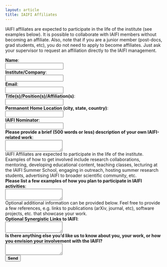 ```yaml
---
layout: article
title: IAIFI Affiliates
---
```


IAIFI affiliates are expected to participate in the life of the institute (see examples below). It is possible to collaborate with IAIFI members without becoming an affiliate. Also, note that if you are a junior member (post-docs, grad students, etc), you do not need to apply to become affiliates. Just ask your supervisor to request an affiliation directly to the IAIFI management.  


<form action="https://formspree.io/f/mgepgdok" method="POST">

<label>
<b>Name</b>: <br>
<input type="text" name="name">
</label>
<br>
<label>
<b>Institute/Company</b>: <br>
<input type="text" name="institute">
</label>
<br>
<label>
<b>Email</b>: <br>
<input type="email" name="replyto" >
</label>
<br>
<label>
<b>Title(s)/Position(s)/Affiliation(s)</b>: <br>
<input type="text" name="title">
</label>
<br>
<label>
<b>Permanent Home Location (city, state, country)</b>: <br>
<input type="text" name="address">
</label>
<br>
<label>
<b>IAIFI Nominator</b>: <br>
<input type="text" name="nominator">
</label>
<br>
<label>
<b>Please provide a brief (500 words or less) description of your own IAIFI-related work</b>: <br>
<textarea name="research"></textarea>
</label>
<br>
IAIFI Affiliates are expected to participate in the life of the institute.  Examples of how to get involved include research collaborations, mentoring, developing educational content, teaching classes, lecturing at the IAIFI Summer School, engaging in outreach, hosting summer research students, advertising IAIFI to broader scientific community, etc.
<br>
<label>
<b>Please list a few examples of how you plan to participate in IAIFI activities</b>: <br>
<textarea name="planned-activities"></textarea>
</label>
<br>
Optional additional information can be provided below. Feel free to provide a few references, e.g. links to publications (arXiv, journal, etc), software projects, etc. that showcase your work. <br>
<label>
<b>Optional Synergistic Links to IAIFI</b>: <br>
<textarea name="synergies"></textarea>
</label>
<br>
<label>
<b>Is there anything else you’d like us to know about you, your work, or how you envision your involvement with the IAIFI?</b> <br>
<textarea name="etc"></textarea>
</label>
<br>
<button type="submit" class="formbutton"><b>Send</b></button>
</form>
